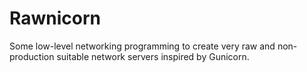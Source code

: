 # Rawnicorn

Some low-level networking programming to create very raw and non-production suitable network servers inspired by Gunicorn.
